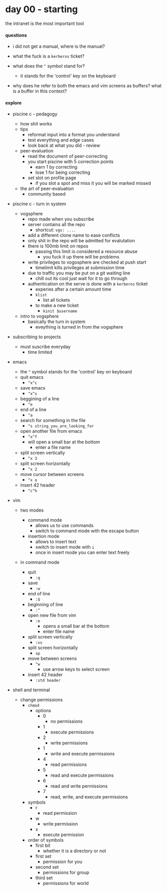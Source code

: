 # day 00 - starting 


the intranet is the most important tool 


#### questions 

* i did not get a manual, where is the manual?

* what the fuck is a `kerberos` ticket?

* what does the `^` symbol stand for?
	* it stands for the 'control' key on the keyboard

* why does he refer to both the emacs and vim screens as buffers? what is a buffer in this context?




#### explore 

* piscine c - pedagogy 
	* how shit works 
	* tips 
		* reformat input into a format you understand 
		* test everything and edge cases 
		* look back at what you did - review 
	* peer-evaluation 
		* read the document of peer-correcting
		* you start piscine with 5 correction points 
			* earn 1 by correcting 
			* lose 1 for being correcting 
		* set slot on profile page 
			* if you slot a spot and miss it you will be marked missed 
	* the art of peer-evaluation 
		* community based 

* piscine c - turn in system 
	* vogsphere 	
		* repo made when you subscribe 
		* server contains all the repo 
			* shortcut: `vgs: ....`
		* add a different clone name to ease conflicts 
		* only shit in the repo will be admitted for evalutation 
		* there is 100mb limit on repos 
			* passing this limit is considered a resource abuse 
				* you fuck it up there will be problems 
		* write privileges to vogosphere are checked at push start
			* timelimit kills privileges at submission time 
		* due to traffic you may be put on a git waiting line
		 	* chill out its cool just wait for it to go through
		* authentication on the serve is done with a `kerberos` ticket 
			* experies after a certain amount time 
			* `klist`
				* list all tickets 
			* to make a new ticket 
				* `kinit $username`
	* intro to vogsphere 
		* basically the turn in system 
			* eveything is turned in from the vogsphere 
									
* subscribing to projects
	* must suscribe everyday 
		* time limited 

* emacs 
	* the `^` symbol stands for the 'control' key on keyboard
	* quit emacs 
		*  `^x^c`
	* save emacs 
		* `^x^s`
	* beggining of a line 
		* `^e`
	* end of a line 
		* `^a`
	* search for something in the file 
		* `^s string_you_are_looking_for`
	* open another file from emacs 
		* `^x^f` 
		* will open a small bar at the bottom 
			* enter a file name 
	* split screen vertically  
		* `^x 3`
	* split screen horizontally 
		* `^x 2`
	* move cursor between screens 
		* `^x o`
	* insert 42 header 	
		* `^c^h`

* vim 
	* two modes 
		* command mode 
			* allows us to use commands
			* switch to command mode with the escape button 
		* insertion mode
			* allows to insert text 
			* switch to insert mode with `i`
			* once in insert mode you can enter text freely 


	* in command mode 
		* quit
			* `:q`
		* save  
			* `:w`
		* end of line 
			* `:$`
		* beginning of line 
			* `:^`
		* open new file from vim 
			* `:e`
				* opens a small bar at the bottom 
				* enter file name 
		* split screen vertically 
			* `:vs` 
		* split screen horizontally 
			* `sp` 
		* move between screens 
			* `^w` 
				* use arrow keys to select screen 
		* insert 42 header 
			* `:std header`
	
* shell and terminal  
	* change permissions 
		* `chmod`
			* options 
				* 0 
					* no permissions 
				* 1
					* execute permissions 
				* 2 
					* write permissions 
				* 1 
					* write and execute permissions 
				* 4 
					* read permissions 
				* 5
					* read and execute permissions
				* 6 
					* read and write permissions 
				* 7 
					* read, write, and execute permissions 
		* symbols
			* r
				* read permission
			* w	
				* write permission
			* x
				* execute permission
		* order of symbols
			* first bit 
				* whether it is a directory or not  
			* first set 
				* permission for you 
			* second set 
				* permissions for group 
			* third set 
				* permissions for world 




















